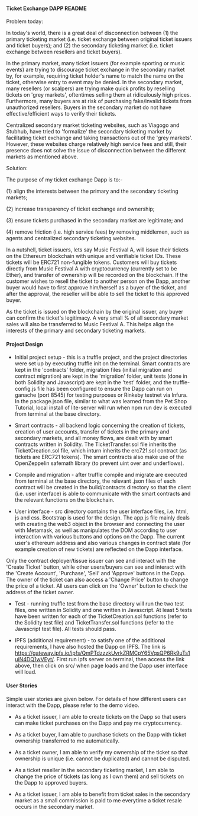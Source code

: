#### Ticket Exchange DAPP README

Problem today:

In today's world, there is a great deal of disconnection between (1) the primary ticketing market (i.e. ticket exchange between original ticket issuers and ticket buyers); and (2) the secondary ticketing market (i.e. ticket exchange between resellers and ticket buyers). 

In the primary market, many ticket issuers (for example sporting or music events) are trying to discourage ticket exchange in the secondary market by, for example, requiring ticket holder's name to match the name on the ticket, otherwise entry to event may be denied. In the secondary market, many resellers (or scalpers) are trying make quick profits by reselling tickets on 'grey markets', oftentimes selling them at ridiculously high prices. Furthermore, many buyers are at risk of purchasing fake/invalid tickets from unauthorized resellers. Buyers in the secondary market do not have effective/efficient ways to verify their tickets.

Centralized secondary market ticketing websites, such as Viagogo and Stubhub, have tried to 'formalize' the secondary ticketing market by facilitating ticket exchange and taking transactions out of the 'grey markets'. However, these websites charge relatively high service fees and still, their presence does not solve the issue of disconnection between the different markets as mentioned above.

Solution:

The purpose of my ticket exchange Dapp is to:- 

(1) align the interests between the primary and the secondary ticketing markets; 

(2) increase transparency of ticket exchange and ownership; 

(3) ensure tickets purchased in the secondary market are legitimate; and 

(4) remove friction (i.e. high service fees) by removing middlemen, such as agents and centralized secondary ticketing websites.

In a nutshell, ticket issuers, lets say Music Festival A, will issue their tickets on the Ethereum blockchain with unique and verifiable ticket IDs. These tickets will be ERC721 non-fungible tokens. Customers will buy tickets directly from Music Festival A with cryptocurrency (currently set to be Ether), and transfer of ownership will be recorded on the blockchain. If the customer wishes to resell the ticket to another person on the Dapp, another buyer would have to first approve him/herself as a buyer of the ticket, and after the approval, the reseller will be able to sell the ticket to this approved buyer. 

As the ticket is issued on the blockchain by the original issuer, any buyer can confirm the ticket's legitimacy. A very small % of all secondary market sales will also be transferred to Music Festival A. This helps align the interests of the primary and secondary ticketing markets.

#### Project Design

* Initial project setup - this is a truffle project, and the project directories were set up by executing truffle init on the terminal. Smart contracts are kept in the 'contracts' folder, migration files (initial migration and contract migration) are kept in the 'migration' folder, unit tests (done in both Solidity and Javascript) are kept in the 'test' folder, and the truffle-config.js file has been configured to ensure the Dapp can run on ganache (port 8545) for testing purposes or Rinkeby testnet via Infura. In the package.json file, similar to what was learned from the Pet Shop Tutorial, local install of lite-server will run when npm run dev is executed from terminal at the base directory.

* Smart contracts - all backend logic concerning the creation of tickets, creation of user accounts, transfer of tickets in the primary and secondary markets, and all money flows, are dealt with by smart contracts written in Solidity. The TicketTransfer.sol file inherits the TicketCreation.sol file, which inturn inherits the erc721.sol contract (as tickets are ERC721 tokens). The smart contracts also make use of the OpenZeppelin safemath library (to prevent uint over and underflows).

* Compile and migration - after truffle compile and migrate are executed from terminal at the base directory, the relevant .json files of each contract will be created in the build/contracts directory so that the client (i.e. user interface) is able to communicate with the smart contracts and the relevant functions on the blockchain.

* User interface - src directory contains the user interface files, i.e. html, js and css. Bootstrap is used for the design. The app.js file mainly deals with creating the web3 object in the browser and connecting the user with Metamask, as well as manipulates the DOM according to user interaction with various buttons and options on the Dapp. The current user's ethereum address and also various changes in contract state (for example creation of new tickets) are reflected on the Dapp interface.

Only the contract deployer/tissue issuer can see and interact with the 'Create Ticket' button, while other users/buyers can see and interact with the 'Create Account', 'Purchase', 'Sell' and 'Approve' buttons in the Dapp. The owner of the ticket can also access a 'Change Price' button to change the price of a ticket. All users can click on the 'Owner' button to check the address of the ticket owner.

* Test - running truffle test from the base directory will run the two test files, one written in Solidity and one written in Javascript. At least 5 tests have been written for each of the TicketCreation.sol functions (refer to the Solidity test file) and TicketTransfer.sol functions (refer to the Javascript test file). All tests should pass.

* IPFS (additional requirement) - to satisfy one of the additional requirements, I have also hosted the Dapp on IPFS. The link is https://gateway.ipfs.io/ipfs/QmPTdzzzkUvrkZRMCpY65VqsQP6Rk9uTs1uiN4DQ1wVEyt/. First run ipfs server on terminal, then access the link above, then click on src/ when page loads and the Dapp user interface will load.

#### User Stories

Simple user stories are given below. For details of how different users can interact with the Dapp, please refer to the demo video.

* As a ticket issuer, I am able to create tickets on the Dapp so that users can make ticket purchases on the Dapp and pay me cryptocurrency.

* As a ticket buyer, I am able to purchase tickets on the Dapp with ticket ownership transferred to me automatically.

* As a ticket owner, I am able to verify my ownership of the ticket so that ownership is unique (i.e. cannot be duplicated) and cannot be disputed.

* As a ticket reseller in the secondary ticketing market, I am able to change the price of tickets (as long as I own them) and sell tickets on the Dapp to approved buyers.

* As a ticket issuer, I am able to benefit from ticket sales in the secondary market as a small commission is paid to me everytime a ticket resale occurs in the secondary market.